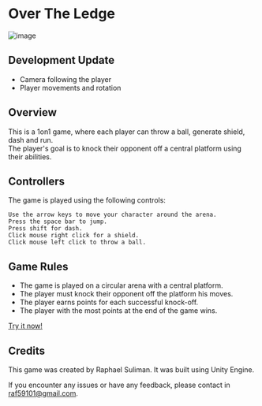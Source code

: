 # Over The Ledge
![image](https://user-images.githubusercontent.com/67747529/234122453-765ebd33-ba60-4b3b-aa84-aef1fd2c3c75.png)

## Development Update
- Camera following the player
- Player movements and rotation

## Overview

This is a 1on1 game, where each player can throw a ball, generate shield, dash and run. <br>
The player's goal is to knock their opponent off a central platform using their abilities.

## Controllers
The game is played using the following controls:

    Use the arrow keys to move your character around the arena.
    Press the space bar to jump.
    Press shift for dash.
    Click mouse right click for a shield.
    Click mouse left click to throw a ball.

## Game Rules

- The game is played on a circular arena with a central platform. <br>
- The player must knock their opponent off the platform his moves. <br>
- The player earns points for each successful knock-off. <br>
- The player with the most points at the end of the game wins. <br>

[Try it now!](https://stycks59.itch.io/push)

## Credits

This game was created by Raphael Suliman. It was built using Unity Engine.

If you encounter any issues or have any feedback, please contact in raf59101@gmail.com.
